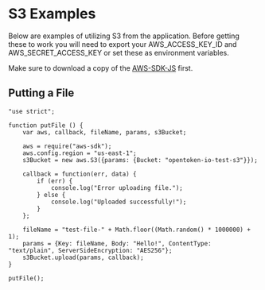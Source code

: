 S3 Examples
=====

Below are examples of utilizing S3 from the application. Before getting these to work you will need to export your AWS_ACCESS_KEY_ID and AWS_SECRET_ACCESS_KEY or set these as environment variables.

Make sure to download a copy of the [AWS-SDK-JS](https://github.com/aws/aws-sdk-js) first.

Putting a File
--------------

    "use strict";

    function putFile () {
        var aws, callback, fileName, params, s3Bucket;

        aws = require("aws-sdk");
        aws.config.region = "us-east-1";
        s3Bucket = new aws.S3({params: {Bucket: "opentoken-io-test-s3"}});

        callback = function(err, data) {
            if (err) {
                console.log("Error uploading file.");
            } else {
                console.log("Uploaded successfully!");
            }
        };

        fileName = "test-file-" + Math.floor((Math.random() * 1000000) + 1);
        params = {Key: fileName, Body: "Hello!", ContentType: "text/plain", ServerSideEncryption: "AES256"};
        s3Bucket.upload(params, callback);
    }

    putFile();

